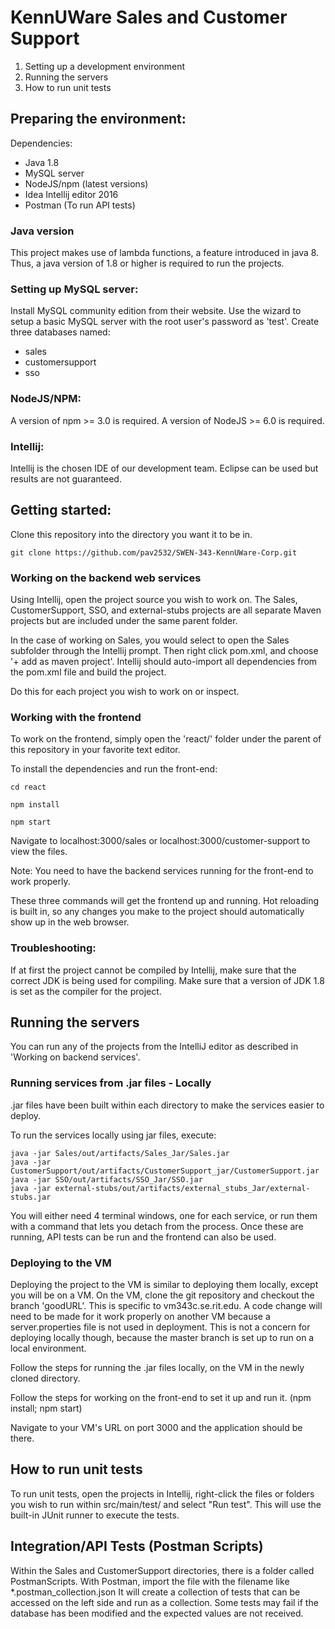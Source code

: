 # KennUWare Sales and Customer Support

1. Setting up a development environment
2. Running the servers
3. How to run unit tests

## Preparing the environment:

Dependencies:
  - Java 1.8
  - MySQL server
  - NodeJS/npm (latest versions)
  - Idea Intellij editor 2016
  - Postman (To run API tests)

### Java version
This project makes use of lambda functions, a feature introduced in java 8.
Thus, a java version of 1.8 or higher is required to run the projects.

### Setting up MySQL server:
Install MySQL community edition from their website. Use the wizard to
setup a basic MySQL server with the root user's password as 'test'.
Create three databases named:
  - sales
  - customersupport
  - sso

### NodeJS/NPM:
A version of npm >= 3.0 is required.
A version of NodeJS >= 6.0 is required.

### Intellij:
Intellij is the chosen IDE of our development team. Eclipse can be used
but results are not guaranteed.

## Getting started:
Clone this repository into the directory you want it to be in.
```
git clone https://github.com/pav2532/SWEN-343-KennUWare-Corp.git
```

### Working on the backend web services
Using Intellij, open the project source you wish to work on. The Sales,
CustomerSupport, SSO, and external-stubs projects are all separate Maven
projects but are included under the same parent folder.

In the case of working on Sales, you would select to open the Sales
subfolder through the Intellij prompt. Then right click pom.xml, and choose 
'+ add as maven project'. Intellij should auto-import all dependencies from
the pom.xml file and build the project.

Do this for each project you wish to work on or inspect.

### Working with the frontend
To work on the frontend, simply open the 'react/' folder under the parent of this
repository in your favorite text editor. 

To install the dependencies and run the front-end:
```
cd react
```
```
npm install
```
```
npm start
```

Navigate to localhost:3000/sales or localhost:3000/customer-support to view the files.

Note: You need to have the backend services running for the front-end to work properly.

These three commands will get the frontend up and running. Hot reloading is built in, so 
any changes you make to the project should automatically show up in the web browser.

### Troubleshooting:
If at first the project cannot be compiled by Intellij, make sure that the
correct JDK is being used for compiling. Make sure that a version of JDK 1.8
is set as the compiler for the project.

## Running the servers
You can run any of the projects from the IntelliJ editor as described in 'Working on backend services'.

### Running services from .jar files - Locally
.jar files have been built within each directory to make the services easier to deploy.

To run the services locally using jar files, execute:
```
java -jar Sales/out/artifacts/Sales_Jar/Sales.jar
java -jar CustomerSupport/out/artifacts/CustomerSupport_jar/CustomerSupport.jar
java -jar SSO/out/artifacts/SSO_Jar/SSO.jar
java -jar external-stubs/out/artifacts/external_stubs_Jar/external-stubs.jar
```

You will either need 4 terminal windows, one for each service, or run them with a command 
that lets you detach from the process. Once these are running, API tests can be run and the 
frontend can also be used.

### Deploying to the VM
Deploying the project to the VM is similar to deploying them locally, except you will be on a VM.
On the VM, clone the git repository and checkout the branch 'goodURL'. This is specific to vm343c.se.rit.edu.
A code change will need to be made for it work properly on another VM because a server.properties file is not used in deployment.
This is not a concern for deploying locally though, because the master branch is set up to run on a local environment.

Follow the steps for running the .jar files locally, on the VM in the newly cloned directory.

Follow the steps for working on the front-end to set it up and run it. (npm install; npm start)

Navigate to your VM's URL on port 3000 and the application should be there.

## How to run unit tests
To run unit tests, open the projects in Intellij, right-click the files or folders you wish to run 
within src/main/test/ and select "Run test". This will use the built-in JUnit runner to execute the tests.

## Integration/API Tests (Postman Scripts)
Within the Sales and CustomerSupport directories, there is a folder called PostmanScripts. 
With Postman, import the file with the filename like *.postman_collection.json
It will create a collection of tests that can be accessed on the left side and run as a collection. 
Some tests may fail if the database has been modified and the expected values are not received.